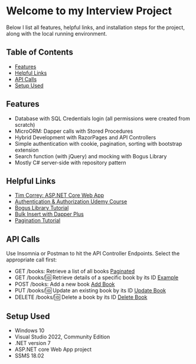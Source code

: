# Welcome to my Interview Project

Below I list all features, helpful links, and installation steps for the project, along with the local running environment.

## Table of Contents

- [Features](#features)
- [Helpful Links](#helpful-links)
- [API Calls](#api-calls)
- [Setup Used](#setup-used)

## Features

- Database with SQL Credentials login (all permissions were created from scratch)
- MicroORM: Dapper calls with Stored Procedures
- Hybrid Development with RazorPages and API Controllers
- Simple authentication with cookie, pagination, sorting with bootstrap extension
- Search function (with jQuery) and mocking with Bogus Library
- Mostly C# server-side with repository pattern

## Helpful Links

- [Tim Correy: ASP.NET Core Web App](https://www.youtube.com/watch?v=s1bk-68aB1U)
- [Authentication & Authorization Udemy Course](https://www.udemy.com/course/complete-guide-to-aspnet-core-identity/learn/lecture/39540042#overview)
- [Bogus Library Tutorial](https://www.youtube.com/watch?v=ONJUPMYBgKI)
- [Bulk Insert with Dapper Plus](https://www.learndapper.com/bulk-operations/bulk-insert)
- [Pagination Tutorial](https://www.youtube.com/watch?v=X8zRvXbirMU)

## API Calls

Use Insomnia or Postman to hit the API Controller Endpoints. Select the appropriate call first:

- GET /books: Retrieve a list of all books [Paginated](http://localhost:5062/api/book?pageNumber=1&pageSize=10)
- GET /books/:id: Retrieve details of a specific book by its ID [Example](http://localhost:5062/api/book/1)
- POST /books: Add a new book [Add Book](http://localhost:5062/api/book/)
- PUT /books/:id: Update an existing book by its ID [Update Book](http://localhost:5062/api/book/1)
- DELETE /books/:id: Delete a book by its ID [Delete Book](http://localhost:5062/api/book/1)

## Setup Used

- Windows 10
- Visual Studio 2022, Community Edition
- .NET version 7
- ASP.NET core Web App project
- SSMS 18.02
